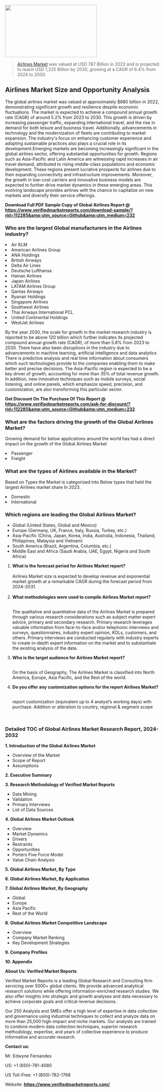 <img src="https://ffe5etoiles.com/wp-content/uploads/2024/12/MST1-300x171.png" alt="" width="300" height="171" class="alignnone size-medium wp-image-20088" /><blockquote><p><p><a href="https://www.verifiedmarketreports.com/download-sample/?rid=112285&utm_source=Github&utm_medium=232" target="_blank">Airlines Market</a> was valued at USD 787 Billion in 2022 and is projected to reach USD 1,225 Billion by 2030, growing at a CAGR of 6.4% from 2024 to 2030.</p></blockquote><p><h2>Airlines Market Size and Opportunity Analysis</h2>The global airlines market was valued at approximately $880 billion in 2022, demonstrating significant growth and resilience despite economic fluctuations. The market is expected to achieve a compound annual growth rate (CAGR) of around 5.2% from 2023 to 2030. This growth is driven by increasing passenger traffic, expanding international travel, and the rise in demand for both leisure and business travel. Additionally, advancements in technology and the modernization of fleets are contributing to market expansion. The industry's focus on enhancing customer experience and adopting sustainable practices also plays a crucial role in its development.Emerging markets are becoming increasingly significant in the global airlines sector, offering substantial opportunities for growth. Regions such as Asia-Pacific and Latin America are witnessing rapid increases in air travel demand, attributed to rising middle-class populations and economic development. These regions present lucrative prospects for airlines due to their expanding connectivity and infrastructure improvements. Moreover, the growth in low-cost carriers and innovative business models are expected to further drive market dynamics in these emerging areas. This evolving landscape provides airlines with the chance to capitalize on new markets and diversify their service offerings.</p><p class=""><strong>Download Full PDF Sample Copy of Global Airlines Report @ <a href="https://www.verifiedmarketreports.com/download-sample/?rid=112285&amp;utm_source=Github&amp;utm_medium=232" target="_blank">https://www.verifiedmarketreports.com/download-sample/?rid=112285&amp;utm_source=Github&amp;utm_medium=232</a></strong></p><h3 id="" class="">Who are the largest Global manufacturers in the Airlines industry?</h3><p><li>Air KLM</li><li> American Airlines Group</li><li> ANA Holdings</li><li> British Airways</li><li> Delta Air Lines</li><li> Deutsche Lufthansa</li><li> Hainan Airlines</li><li> Japan Airlines</li><li> LATAM Airlines Group</li><li> Qantas Airways</li><li> Ryanair Holdings</li><li> Singapore Airlines</li><li> Southwest Airlines</li><li> Thai Airways International PCL</li><li> United Continental Holdings</li><li> WestJet Airlines</li></p><div class=""><div class="" dir="" data-message-author-role="" data-message-id="" data-message-model-slug=""><div class=""><div class=""><div class=""><div class="" dir="" data-message-author-role="" data-message-id="" data-message-model-slug=""><div class=""><div class=""><p>By the year 2030, the scale for growth in the market research industry is reported to be above 120 billion which further indicates its projected compound annual growth rate (CAGR), of more than 5.8% from 2023 to 2030. There have also been disruptions in the industry due to advancements in machine learning, artificial intelligence and data analytics There is predictive analysis and real time information about consumers which such technologies provide to the companies enabling them to make better and precise decisions. The Asia-Pacific region is expected to be a key driver of growth, accounting for more than 35% of total revenue growth. In addition, new innovative techniques such as mobile surveys, social listening, and online panels, which emphasize speed, precision, and customization, are also transforming this particular sector.</p><p><strong>Get Discount On The Purchase Of This Report @&nbsp; <a href="https://www.verifiedmarketreports.com/ask-for-discount/?rid=112285&amp;utm_source=Github&amp;utm_medium=232" target="_blank">https://www.verifiedmarketreports.com/ask-for-discount/?rid=112285&amp;utm_source=Github&amp;utm_medium=232</a></strong></p></div></div></div></div></div></div></div></div><h3 id="" class="">What are the factors driving the growth of the Global Airlines Market?</h3><p id="" class="">Growing demand for below applications around the world has had a direct impact on the growth of the Global Airlines Market</p><p id="" class=""><li>Passenger</li><li> Freight</li></p><h3 id="" class="">What are the types of Airlines available in the Market?</h3><p id="" class="">Based on Types the Market is categorized into Below types that held the largest Airlines market share In 2023.</p><p id="" class=""><li>Domestic</li><li> International</li></p><h3 id="" class="">Which regions are leading the Global Airlines Market?</h3><ul><li>Global (United States, Global and Mexico)</li><li>Europe (Germany, UK, France, Italy, Russia, Turkey, etc.)</li><li>Asia-Pacific (China, Japan, Korea, India, Australia, Indonesia, Thailand, Philippines, Malaysia and Vietnam)</li><li>South America (Brazil, Argentina, Columbia, etc.)</li><li>Middle East and Africa (Saudi Arabia, UAE, Egypt, Nigeria and South Africa)</li></ul><p><ol><li><strong>What is the forecast period for Airlines Market report?<br /></strong><br /><span data-sheets-root="1" data-sheets-value="{&quot;1&quot;:2,&quot;2&quot;:&quot;XXXX size is expected to develop revenue and exponential market growth at a remarkable CAGR during the forecast period from 2024&ndash;2030.&quot;}" data-sheets-userformat="{&quot;2&quot;:12674,&quot;4&quot;:{&quot;1&quot;:2,&quot;2&quot;:16776960},&quot;10&quot;:2,&quot;11&quot;:0,&quot;15&quot;:&quot;Arial&quot;,&quot;16&quot;:12}">Airlines Market size is expected to develop revenue and exponential market growth at a remarkable CAGR during the forecast period from 2024&ndash;2031.</span><br /><br /></li><li><strong>What methodologies were used to compile Airlines Market report?<br /><br /></strong><p>The qualitative and quantitative data of the&nbsp;Airlines Market is prepared through various research considerations such as subject matter expert advice, primary and secondary research. Primary research leverages valuable information from face-to-face and/or telephonic interviews and surveys, questionnaires, industry expert opinion, KOLs, customers, and others. Primary interviews are conducted regularly with industry experts to create in-depth expert information on the market and to substantiate the existing analysis of the data.&nbsp;</p></li><li><strong>Who is the target audience for Airlines Market report?<br /><br /></strong><p>On the basis of Geography, The&nbsp;Airlines Market is classified into North America, Europe, Asia Pacific, and the Rest of the world.</p></li><li><strong>Do you offer any customization options for the report Airlines Market?<br /><br /></strong><p>report customization (equivalent up to 4 analyst&rsquo;s working days) with purchase. Addition or alteration to country, regional &amp; segment scope</p><p>&nbsp;</p></li></ol></p><h3 id="" class="">Detailed TOC of Global Airlines Market Research Report, 2024-2032</h3><p id="" class=""><strong>1. Introduction of the Global Airlines Market</strong></p><ul><li>Overview of the Market</li><li>Scope of Report</li><li>Assumptions</li></ul><p id="" class=""><strong>2. Executive Summary</strong></p><p id="" class=""><strong>3. Research Methodology of&nbsp;Verified Market Reports</strong></p><ul><li>Data Mining</li><li>Validation</li><li>Primary Interviews</li><li>List of Data Sources</li></ul><p id="" class=""><strong>4. Global Airlines Market Outlook</strong></p><ul><li>Overview</li><li>Market Dynamics</li><li>Drivers</li><li>Restraints</li><li>Opportunities</li><li>Porters Five Force Model</li><li>Value Chain Analysis</li></ul><p id="" class=""><strong>5. Global Airlines Market, By&nbsp;Type</strong></p><p id="" class=""><strong>6. Global Airlines Market, By Application</strong></p><p id="" class=""><strong>7. Global Airlines Market, By Geography</strong></p><ul><li>Global</li><li>Europe</li><li>Asia Pacific</li><li>Rest of the World</li></ul><p id="" class=""><strong>8. Global Airlines Market Competitive Landscape</strong></p><ul><li>Overview</li><li>Company Market Ranking</li><li>Key Development Strategies</li></ul><p id="" class=""><strong>9. Company Profiles</strong></p><p id="" class=""><strong>10. Appendix</strong></p><p id="" class=""><strong>About Us: Verified Market Reports</strong></p><p id="" class="">Verified Market Reports is a leading Global Research and Consulting firm servicing over 5000+ global clients. We provide advanced analytical research solutions while offering information-enriched research studies. We also offer insights into strategic and growth analyses and data necessary to achieve corporate goals and critical revenue decisions.</p><p id="" class="">Our 250 Analysts and SMEs offer a high level of expertise in data collection and governance using industrial techniques to collect and analyze data on more than 25,000 high-impact and niche markets. Our analysts are trained to combine modern data collection techniques, superior research methodology, expertise, and years of collective experience to produce informative and accurate research.</p><p id="" class=""><strong>Contact us:</strong></p><p id="" class="">Mr. Edwyne Fernandes</p><p id="" class="">US: +1 (650)-781-4080</p><p id="" class="">US Toll-Free: +1 (800)-782-1768</p><p id="" class="">Website: <a target="" data-test-app-aware-link=""><strong>https://www.verifiedmarketreports.com/</strong></a></p>
